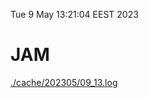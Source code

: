 Tue  9 May 13:21:04 EEST 2023
# JAM
<a href='./cache/202305/09_13.log'>./cache/202305/09_13.log</a>
